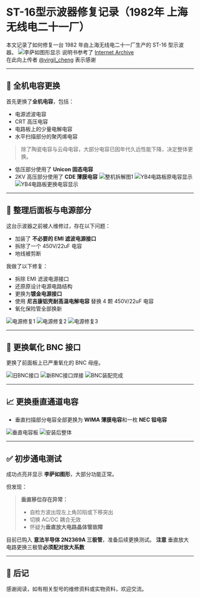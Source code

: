 # ST-16型示波器修复记录（1982年 上海无线电二十一厂）

本文记录了如何修复一台 1982 年由上海无线电二十一厂生产的 ST-16 型示波器。
![李萨如图形显示](https://github.com/user-attachments/assets/07b06107-5d29-4904-baec-29faa31b92d3)
说明书参考了 [Internet Archive](https://archive.org/details/st-16-200909)  
在此向上传者 [@virgil_cheng](https://archive.org/details/@virgil_cheng) 表示感谢

---

## 🔧 全机电容更换

首先更换了**全机电容**，包括：

- 电源滤波电容
- CRT 高压电容
- 电路板上的少量电解电容
- 水平扫描部分的聚丙烯电容

> 除了陶瓷电容与云母电容，大部分电容已因年代久远性能下降，决定整体更换。

- 低压部分使用了 **Unicon 固态电容**
- 2KV 高压部分使用了 **CDE 薄膜电容**
![整机拆解图1](https://github.com/user-attachments/assets/49c353ae-af5c-48bb-94e3-3965add8451d)
![YB4电路板原电容显示](https://github.com/user-attachments/assets/567b2422-70ce-46da-b3f3-1d08b1bc845e)
![YB4电路板更换电容显示](https://github.com/user-attachments/assets/750c7ea7-fd9e-419c-87a0-97c9986029f1)

---

## 🔌 整理后面板与电源部分

这台示波器之前被人维修过，存在以下问题：

- 加装了 **不必要的 EMI 滤波电源接口**
- 拆除了一个 450V/22uF 电容
- 地线被剪断

我做了以下修复：

- 拆除 EMI 滤波电源接口
- 还原原设计电源电路结构
- 更换为**镀金电源接口**
- 使用 **尼吉康铝壳耐高温电解电容** 替换 4 颗 450V/22uF 电容
- 氧化保险管全部换新

![电源修复1](https://github.com/user-attachments/assets/75b754a5-0fb7-451f-9211-f7bb523062f5)
![电源修复2](https://github.com/user-attachments/assets/334abc20-c441-46cd-acf2-6579acb34864)
![电源修复3](https://github.com/user-attachments/assets/ea3fe4f0-5c7f-4aa8-8da3-217189cf8850)

---

## 🔩 更换氧化 BNC 接口

更换了前面板上已严重氧化的 BNC 母座。

![旧BNC接口](https://github.com/user-attachments/assets/b1370081-9451-4ebf-bb03-4a40d33505a2)
![新BNC接口焊接](https://github.com/user-attachments/assets/6138f733-7509-411d-a649-e8274854b07a)
![BNC装配完成](https://github.com/user-attachments/assets/f6287bfa-9a8d-4e61-a50a-4b8a2ffbf796)

---

## 📈 更换垂直通道电容

- 垂直扫描部分电容全部更换为 **WIMA 薄膜电容**和一枚 **NEC 钽电容**

![垂直电容板](https://github.com/user-attachments/assets/fd48e45b-0705-4868-be4d-831f2d213dcc)
![安装后整体](https://github.com/user-attachments/assets/3b3b9129-b711-4dcf-a388-2af35c38fc29)

---

## ✅ 初步通电测试

成功点亮并显示 **李萨如图形**，大部分功能正常。

但发现：

> **垂直移位存在异常：**
>
> - 自检方波出现左上角凹陷或下移突出
> - 切换 AC/DC 耦合无效
> - 怀疑为**垂直放大电路晶体管故障**

目前已购入 **意法半导体 2N2369A 三极管**，准备后续更换测试。
**注意** 垂直放大电路更换三极管**必须配对放大系数**

---

## 🧾 后记

感谢阅读，如有相关型号的维修资料或实物资料，欢迎交流。
